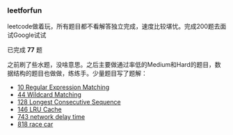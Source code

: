 ### leetforfun
leetcode做着玩，所有题目都不看解答独立完成，速度比较堪忧。完成200题去面试Google试试

已完成 **77** 题


之前刷了些水题，没啥意思。之后主要做通过率低的Medium和Hard的题目，数据结构的题目也做做，练练手。少量题目写了题解：

- [10 Regular Expression Matching](./leet_10/readme.md)
- [44 Wildcard Matching](./leet_44/readme.md)
- [128 Longest Consecutive Sequence](./leet_128/readme.md)
- [146 LRU Cache](./leet_146/readme.md)
- [743 network delay time](./leet_743/readme.md)
- [818 race car](./leet_818/readme.md)